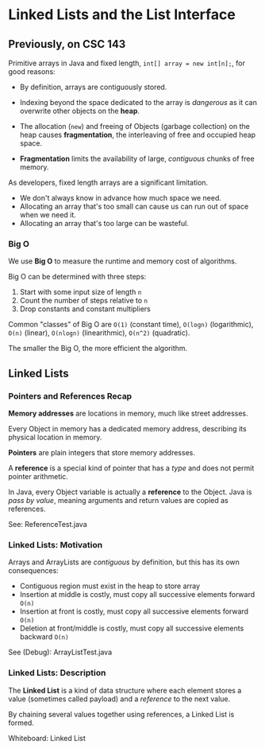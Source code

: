 # Linked Lists and the List Interface

## Previously, on CSC 143

Primitive arrays in Java and fixed length, `int[] array = new int[n];`, for good reasons:
 
  - By definition, arrays are contiguously stored.

  - Indexing beyond the space dedicated to the array is *dangerous* as it can overwrite other objects on the **heap**.

  - The allocation (`new`) and freeing of Objects (garbage collection) on the heap causes **fragmentation**, the interleaving of free and occupied heap space.

  - **Fragmentation** limits the availability of large, *contiguous* chunks of free memory.

As developers, fixed length arrays are a significant limitation.

  - We don't always know in advance how much space we need.
  - Allocating an array that's too small can cause us can run out of space when we need it.
  - Allocating an array that's too large can be wasteful.

### Big O

We use **Big O** to measure the runtime and memory cost of algorithms.

Big O can be determined with three steps:

 1. Start with some input size of length `n`
 2. Count the number of steps relative to `n`
 3. Drop constants and constant multipliers

Common "classes" of Big O are `O(1)` (constant time), `O(logn)` (logarithmic), `O(n)` (linear), `O(nlogn)` (linearithmic), `O(n^2)` (quadratic).

The smaller the Big O, the more efficient the algorithm.

## Linked Lists

### Pointers and References Recap

**Memory addresses** are locations in memory, much like street addresses.

Every Object in memory has a dedicated memory address, describing its physical location in memory.

**Pointers** are plain integers that store memory addresses.

A **reference** is a special kind of pointer that has a *type* and does not permit pointer arithmetic.

In Java, every Object variable is actually a **reference** to the Object. Java is *pass by value*, meaning arguments and return values are copied as references.

See: ReferenceTest.java

### Linked Lists: Motivation

Arrays and ArrayLists are *contiguous* by definition, but this has its own consequences:

  - Contiguous region must exist in the heap to store array
  - Insertion at middle is costly, must copy all successive elements forward `O(n)`
  - Insertion at front is costly, must copy all successive elements forward `O(n)`
  - Deletion at front/middle is costly, must copy all successive elements backward `O(n)`
  
See (Debug): ArrayListTest.java

### Linked Lists: Description

The **Linked List** is a kind of data structure where each element stores a value (sometimes called payload) and a *reference* to the next value.

By chaining several values together using references, a Linked List is formed.

Whiteboard: Linked List

